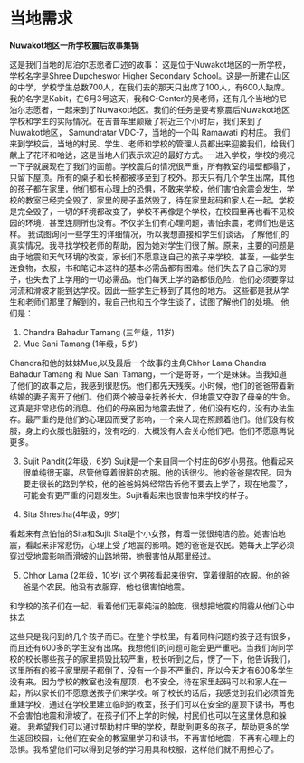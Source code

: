 # 当地需求

**Nuwakot地区一所学校震后故事集锦**

这是我们当地的尼泊尔志愿者口述的故事：
      这是位于Nuwakot地区的一所学校，学校名字是Shree Dupcheswor Higher Secondary School。这是一所建在山区的中学，学校学生总数700人，在我们去的那天只出席了100人，有600人缺席。
      我的名字是Kabit，在6月3号这天，我和C-Center的吴老师，还有几个当地的尼泊尔志愿者，一起来到了Nuwakot地区。我们的任务是要考察震后Nuwakot地区学校和学生的实际情况。在吉普车里颠簸了将近三个小时后，我们来到了Nuwakot地区， Samundratar VDC-7，当地的一个叫 Ramawati 的村庄。
我们来到学校后，当地的村民、学生、老师和学校的管理人员都出来迎接我们，给我们献上了花环和哈达，这是当地人们表示欢迎的最好方式。一进入学校，学校的境况一下子就展现在了我们的面前。学校震后的情况很严重，所有教室的墙壁都塌了，只留下屋顶。所有的桌子和长椅都被移至到了校外。那天只有几个学生出席，其他的孩子都在家里，他们都有心理上的恐惧，不敢来学校，他们害怕余震会发生，学校的教室已经完全毁了，家里的房子虽然毁了，待在家里起码和家人在一起。学校是完全毁了，一切的环境都改变了，学校不再像是个学校，在校园里再也看不见校园的环境，甚至连厕所也没有。不仅学生们有心理问题，害怕余震，老师们也是这样。
我试图询问一些学生的详细情况，所以我想直接和学生们谈话，了解他们的真实情况。我寻找学校老师的帮助，因为她对学生们很了解。原来，主要的问题是由于地震和天气环境的改变，家长们不愿意送自己的孩子来学校。甚至，一些学生连食物，衣服，书和笔记本这样的基本必需品都有困难。他们失去了自己家的房子，也失去了上学用的一切必需品。他们每天上学的路都很危险，他们必须要穿过河流和滑坡才能到达学校。因此一些学生迁移到了其他的地方。
这些都是我从学生和老师们那里了解到的，我自己也和五个学生谈了，试图了解他们的处境。
他们是：

1.	Chandra Bahadur Tamang (三年级，11岁)
2.	Mue Sani Tamang (1年级，5岁) 
 
Chandra和他的妹妹Mue,以及最后一个故事的主角Chhor Lama
Chandra Bahadur Tamang 和 Mue Sani Tamang，一个是哥哥，一个是妹妹。当我知道了他们的故事之后，我感到很悲伤。他们都先天残疾。小时候，他们的爸爸带着新结婚的妻子离开了他们。他们两个被母亲抚养长大，但地震又夺取了母亲的生命。这真是非常悲伤的消息。他们的母亲因为地震去世了，他们没有吃的，没有办法生存。最严重的是他们的心理因而受了影响，一个亲人现在照顾着他们。他们没有校服，身上的衣服也脏脏的，没有吃的，大概没有人会关心他们吧。他们不愿意再说更多。

3.	Sujit Pandit(2年级，6岁)
Sujit是一个来自同一个村庄的6岁小男孩。他看起来很单纯很无辜，尽管他穿着很脏的衣服。他的话很少。他的爸爸是农民。因为要走很长的路到学校，他的爸爸妈妈经常告诉他不要去上学了，现在地震了，可能会有更严重的问题发生。Sujit看起来也很害怕来学校的样子。

4.	Sita Shrestha(4年级，9岁)
 
看起来有点怕怕的Sita和Sujit
Sita是个小女孩，有着一张很纯洁的脸。她害怕地震，看起来非常悲伤，心理上受了地震的影响。她的爸爸是农民。她每天上学必须穿过受地震影响而滑坡的山路地带，她很害怕从那里经过。

5.	Chhor Lama (2年级，10岁)
这个男孩看起来很穷，穿着很脏的衣服。他的爸爸是个农民。他没有衣服穿，他也很害怕地震。

 
和学校的孩子们在一起，看着他们无辜纯洁的脸庞，很想把地震的阴霾从他们心中抹去


这些只是我问到的几个孩子而已。在整个学校里，有着同样问题的孩子还有很多，而且还有600多的学生没有出席。我想他们的问题可能会更严重吧。当我们询问学校的校长哪些孩子的家里损毁比较严重，校长听到之后，愣了一下，他告诉我们，这里所有的孩子家里房子都倒了，没有一个是不严重的，所以今天才有600多学生没有来。因为学校的教室也没有屋顶，也不安全，待在家里起码可以和家人在一起，所以家长们不愿意送孩子们来学校。听了校长的话后，我感觉到我们必须首先重建学校，通过在学校里建立临时的教室，孩子们可以在安全的屋顶下读书，再也不会害怕地震和滑坡了。在孩子们不上学的时候，村民们也可以在这里休息和躲避。
我希望我们可以通过帮助村庄里的学校，帮助到更多的孩子，帮助更多的学生返回校园，让他们在安全的教室里学习和读书，不再害怕地震，不再有心理上的恐惧。我希望他们可以得到足够的学习用具和校服，这样他们就不用担心了。


